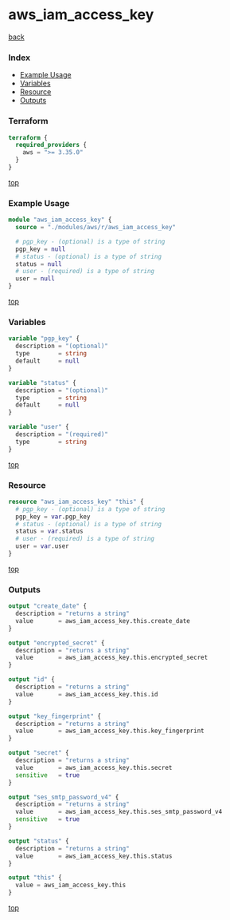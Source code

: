 # aws_iam_access_key

[back](../aws.md)

### Index

- [Example Usage](#example-usage)
- [Variables](#variables)
- [Resource](#resource)
- [Outputs](#outputs)

### Terraform

```terraform
terraform {
  required_providers {
    aws = ">= 3.35.0"
  }
}
```

[top](#index)

### Example Usage

```terraform
module "aws_iam_access_key" {
  source = "./modules/aws/r/aws_iam_access_key"

  # pgp_key - (optional) is a type of string
  pgp_key = null
  # status - (optional) is a type of string
  status = null
  # user - (required) is a type of string
  user = null
}
```

[top](#index)

### Variables

```terraform
variable "pgp_key" {
  description = "(optional)"
  type        = string
  default     = null
}

variable "status" {
  description = "(optional)"
  type        = string
  default     = null
}

variable "user" {
  description = "(required)"
  type        = string
}
```

[top](#index)

### Resource

```terraform
resource "aws_iam_access_key" "this" {
  # pgp_key - (optional) is a type of string
  pgp_key = var.pgp_key
  # status - (optional) is a type of string
  status = var.status
  # user - (required) is a type of string
  user = var.user
}
```

[top](#index)

### Outputs

```terraform
output "create_date" {
  description = "returns a string"
  value       = aws_iam_access_key.this.create_date
}

output "encrypted_secret" {
  description = "returns a string"
  value       = aws_iam_access_key.this.encrypted_secret
}

output "id" {
  description = "returns a string"
  value       = aws_iam_access_key.this.id
}

output "key_fingerprint" {
  description = "returns a string"
  value       = aws_iam_access_key.this.key_fingerprint
}

output "secret" {
  description = "returns a string"
  value       = aws_iam_access_key.this.secret
  sensitive   = true
}

output "ses_smtp_password_v4" {
  description = "returns a string"
  value       = aws_iam_access_key.this.ses_smtp_password_v4
  sensitive   = true
}

output "status" {
  description = "returns a string"
  value       = aws_iam_access_key.this.status
}

output "this" {
  value = aws_iam_access_key.this
}
```

[top](#index)